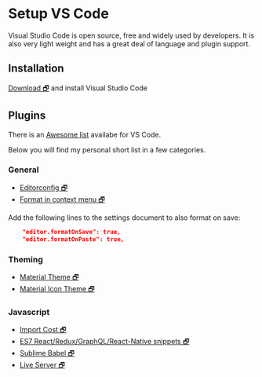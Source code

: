 # Setup VS Code
Visual Studio Code is open source, free and widely used by developers. 
It is also very light weight and has a great deal of language and plugin support.

## Installation
[Download 🗗](https://code.visualstudio.com) 
and install Visual Studio Code 

## Plugins
There is an [Awesome list](https://github.com/viatsko/awesome-vscode) availabe for VS Code. 

Below you will find my personal short list in a few categories.

### General
- [Editorconfig 🗗](https://marketplace.visualstudio.com/items?itemName=EditorConfig.EditorConfig)
- [Format in context menu 🗗](https://marketplace.visualstudio.com/items?itemName=lacroixdavid1.vscode-format-context-menu#overview)

Add the following lines to the settings document to also format on save:
```json
    "editor.formatOnSave": true,
    "editor.formatOnPaste": true,
```

### Theming
- [Material Theme 🗗](https://marketplace.visualstudio.com/items?itemName=Equinusocio.vsc-material-theme)
- [Material Icon Theme 🗗](https://marketplace.visualstudio.com/items?itemName=PKief.material-icon-theme)

### Javascript
- [Import Cost 🗗](https://marketplace.visualstudio.com/items?itemName=wix.vscode-import-cost)
- [ES7 React/Redux/GraphQL/React-Native snippets 🗗](https://marketplace.visualstudio.com/items?itemName=dsznajder.es7-react-js-snippets)
- [Sublime Babel 🗗](https://marketplace.visualstudio.com/items?itemName=joshpeng.sublime-babel-vscode)
- [Live Server 🗗](https://marketplace.visualstudio.com/items?itemName=ritwickdey.LiveServer)

